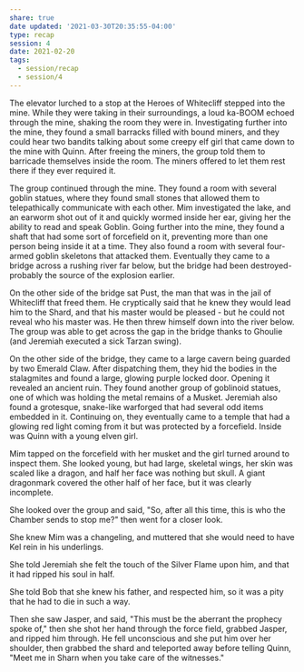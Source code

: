 ```yaml
---
share: true
date updated: '2021-03-30T20:35:55-04:00'
type: recap
session: 4
date: 2021-02-20
tags:
  - session/recap
  - session/4
---
```


The elevator lurched to a stop at the Heroes of Whitecliff stepped into the mine. While they were taking in their surroundings, a loud ka-BOOM echoed through the mine, shaking the room they were in. Investigating further into the mine, they found a small barracks filled with bound miners, and they could hear two bandits talking about some creepy elf girl that came down to the mine with Quinn. After freeing the miners, the group told them to barricade themselves inside the room. The miners offered to let them rest there if they ever required it.

The group continued through the mine. They found a room with several goblin statues, where they found small stones that allowed them to telepathically communicate with each other. Mim investigated the lake, and an earworm shot out of it and quickly wormed inside her ear, giving her the ability to read and speak Goblin. Going further into the mine, they found a shaft that had some sort of forcefield on it, preventing more than one person being inside it at a time. They also found a room with several four-armed goblin skeletons that attacked them. Eventually they came to a bridge across a rushing river far below, but the bridge had been destroyed-probably the source of the explosion earlier.

On the other side of the bridge sat Pust, the man that was in the jail of Whitecliff that freed them. He cryptically said that he knew they would lead him to the Shard, and that his master would be pleased - but he could not reveal who his master was. He then threw himself down into the river below. The group was able to get across the gap in the bridge thanks to Ghoulie (and Jeremiah executed a sick Tarzan swing).

On the other side of the bridge, they came to a large cavern being guarded by two Emerald Claw. After dispatching them, they hid the bodies in the stalagmites and found a large, glowing purple locked door. Opening it revealed an ancient ruin. They found another group of goblinoid statues, one of which was holding the metal remains of a Musket. Jeremiah also found a grotesque, snake-like warforged that had several odd items embedded in it. Continuing on, they eventually came to a temple that had a glowing red light coming from it but was protected by a forcefield. Inside was Quinn with a young elven girl.

Mim tapped on the forcefield with her musket and the girl turned around to inspect them. She looked young, but had large, skeletal wings, her skin was scaled like a dragon, and half her face was nothing but skull. A giant dragonmark covered the other half of her face, but it was clearly incomplete.

She looked over the group and said, "So, after all this time, this is who the Chamber sends to stop me?" then went for a closer look.

She knew Mim was a changeling, and muttered that she would need to have Kel rein in his underlings.

She told Jeremiah she felt the touch of the Silver Flame upon him, and that it had ripped his soul in half.

She told Bob that she knew his father, and respected him, so it was a pity that he had to die in such a way.

Then she saw Jasper, and said, "This must be the aberrant the prophecy spoke of," then she shot her hand through the force field, grabbed Jasper, and ripped him through. He fell unconscious and she put him over her shoulder, then grabbed the shard and teleported away before telling Quinn, "Meet me in Sharn when you take care of the witnesses."
